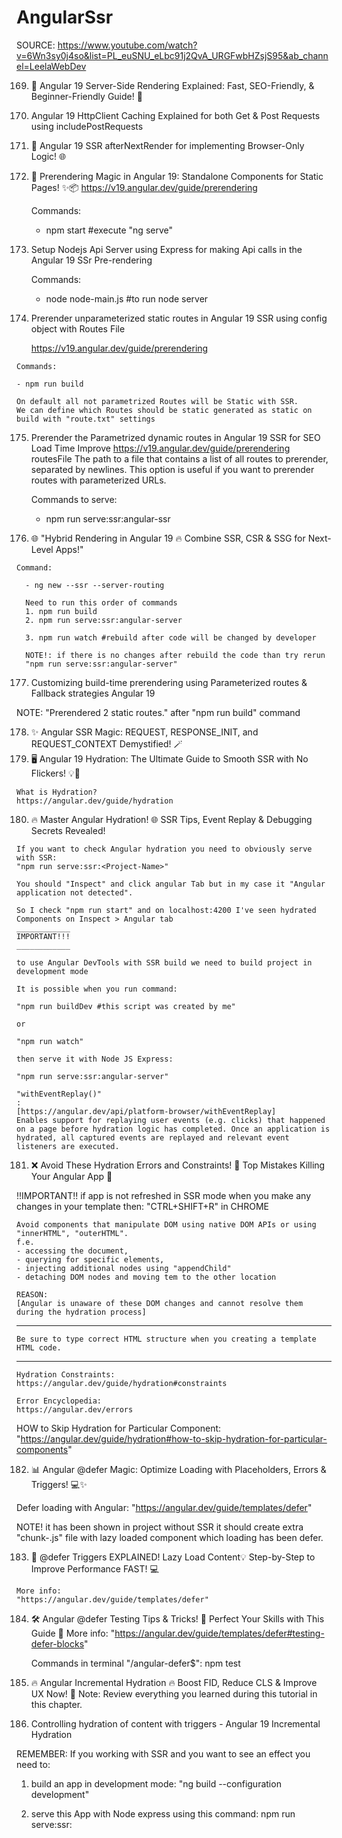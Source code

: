 # AngularSsr

SOURCE: https://www.youtube.com/watch?v=6Wn3sy0j4so&list=PL_euSNU_eLbc91j2QvA_URGFwbHZsjS95&ab_channel=LeelaWebDev

169. 🌟 Angular 19 Server-Side Rendering Explained: Fast, SEO-Friendly, & Beginner-Friendly Guide! 🚀
170. Angular 19 HttpClient Caching Explained for both Get & Post Requests using includePostRequests
171. 🚀 Angular 19 SSR afterNextRender for implementing Browser-Only Logic! 🌐
172. 🎯 Prerendering Magic in Angular 19: Standalone Components for Static Pages! ✨📦
     https://v19.angular.dev/guide/prerendering

     Commands:

     - npm start #execute "ng serve"

173. Setup Nodejs Api Server using Express for making Api calls in the Angular 19 SSr Pre-rendering

     Commands:

     - node node-main.js #to run node server

174. Prerender unparameterized static routes in Angular 19 SSR using config object with Routes File

     https://v19.angular.dev/guide/prerendering


    Commands:

    - npm run build

    On default all not parametrized Routes will be Static with SSR.
    We can define which Routes should be static generated as static on build with "route.txt" settings

175. Prerender the Parametrized dynamic routes in Angular 19 SSR for SEO Load Time Improve
     https://v19.angular.dev/guide/prerendering
     routesFile The path to a file that contains a list of all routes to prerender, separated by newlines. This option is useful if you want to prerender routes with parameterized URLs.

     Commands to serve:

     - npm run serve:ssr:angular-ssr

176. 🌐 "Hybrid Rendering in Angular 19 🔥 Combine SSR, CSR & SSG for Next-Level Apps!"


    Command:

      - ng new --ssr --server-routing

      Need to run this order of commands
      1. npm run build
      2. npm run serve:ssr:angular-server

      3. npm run watch #rebuild after code will be changed by developer

      NOTE!: if there is no changes after rebuild the code than try rerun
      "npm run serve:ssr:angular-server"

177. Customizing build-time prerendering using Parameterized routes & Fallback strategies Angular 19

NOTE: "Prerendered 2 static routes." after "npm run build" command

178. ✨ Angular SSR Magic: REQUEST, RESPONSE_INIT, and REQUEST_CONTEXT Demystified! 🪄
179. 🖥️ Angular 19 Hydration: The Ultimate Guide to Smooth SSR with No Flickers! 💡🚀


    What is Hydration?
    https://angular.dev/guide/hydration

180. 🔥 Master Angular Hydration! 🌐 SSR Tips, Event Replay & Debugging Secrets Revealed!


    If you want to check Angular hydration you need to obviously serve with SSR:
    "npm run serve:ssr:<Project-Name>"

    You should "Inspect" and click angular Tab but in my case it "Angular application not detected".

    So I check "npm run start" and on localhost:4200 I've seen hydrated Components on Inspect > Angular tab
    ____________
    IMPORTANT!!!
    ____________

    to use Angular DevTools with SSR build we need to build project in
    development mode

    It is possible when you run command:

    "npm run buildDev #this script was created by me"

    or

    "npm run watch"

    then serve it with Node JS Express:

    "npm run serve:ssr:angular-server"

    "withEventReplay()"
    :
    [https://angular.dev/api/platform-browser/withEventReplay]
    Enables support for replaying user events (e.g. clicks) that happened on a page before hydration logic has completed. Once an application is hydrated, all captured events are replayed and relevant event listeners are executed.

181. ❌ Avoid These Hydration Errors and Constraints! 🛑 Top Mistakes Killing Your Angular App 🚨

!!IMPORTANT!! if app is not refreshed in SSR mode when you make any changes in your template then: "CTRL+SHIFT+R" in CHROME

    Avoid components that manipulate DOM using native DOM APIs or using "innerHTML", "outerHTML".
    f.e.
    - accessing the document,
    - querying for specific elements,
    - injecting additional nodes using "appendChild"
    - detaching DOM nodes and moving tem to the other location

    REASON:
    [Angular is unaware of these DOM changes and cannot resolve them during the hydration process]

---

    Be sure to type correct HTML structure when you creating a template HTML code.

---

    Hydration Constraints:
    https://angular.dev/guide/hydration#constraints

    Error Encyclopedia:
    https://angular.dev/errors

HOW to Skip Hydration for Particular Component:
"https://angular.dev/guide/hydration#how-to-skip-hydration-for-particular-components"

182. 📊 Angular @defer Magic: Optimize Loading with Placeholders, Errors & Triggers! 💻✨

Defer loading with Angular:
"https://angular.dev/guide/templates/defer"

NOTE! it has been shown in project without SSR
it should create extra "chunk-<SOME-STRING>.js" file with lazy loaded component which loading has been defer.

183. 🎯 @defer Triggers EXPLAINED! Lazy Load Content💡 Step-by-Step to Improve Performance FAST! 💻


    More info:
    "https://angular.dev/guide/templates/defer"

184. 🛠️ Angular @defer Testing Tips & Tricks! 🎯 Perfect Your Skills with This Guide 🚀
     More info:
     "https://angular.dev/guide/templates/defer#testing-defer-blocks"

     Commands in terminal "/angular-defer$":
     npm test

185. 🔥 Angular Incremental Hydration 🔥 Boost FID, Reduce CLS & Improve UX Now! 🚀
     Note:
     Review everything you learned during this tutorial in this chapter.

186. Controlling hydration of content with triggers - Angular 19 Incremental Hydration

REMEMBER:
If you working with SSR and you want to see an effect you need to:

1. build an app in development mode:
   "ng build --configuration development"

2. serve this App with Node express using this command:
   npm run serve:ssr:<PROJECT-NAME>

